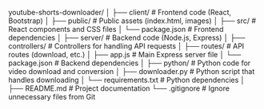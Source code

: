 youtube-shorts-downloader/
│
├── client/                # Frontend code (React, Bootstrap)
│   ├── public/            # Public assets (index.html, images)
│   ├── src/               # React components and CSS files
│   └── package.json       # Frontend dependencies
│
├── server/                # Backend code (Node.js, Express)
│   ├── controllers/       # Controllers for handling API requests
│   ├── routes/            # API routes (download, etc.)
│   ├── app.js             # Main Express server file
│   └── package.json       # Backend dependencies
│
├── python/                # Python code for video download and conversion
│   ├── downloader.py      # Python script that handles downloading
│   └── requirements.txt   # Python dependencies
│
├── README.md              # Project documentation
└── .gitignore             # Ignore unnecessary files from Git
